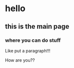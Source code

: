 
# hello

## this is the main page
### where you can do stuff
Like put a paragraph!!!

How are you??





